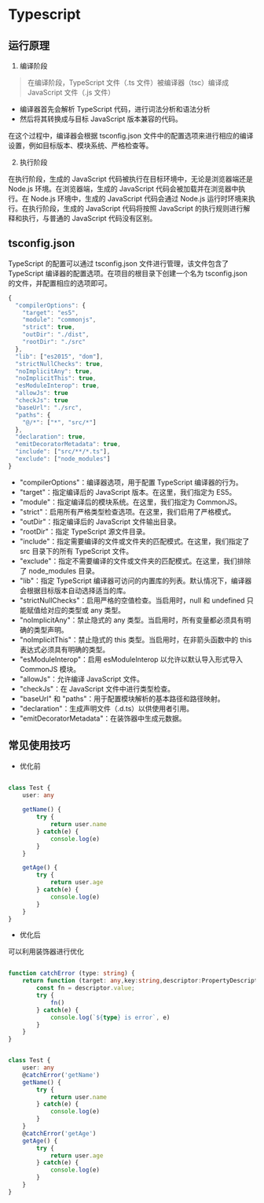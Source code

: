 # Typescript

## 运行原理

1. 编译阶段
> 在编译阶段，TypeScript 文件（.ts 文件）被编译器（tsc）编译成 JavaScript 文件（.js 文件）
  - 编译器首先会解析 TypeScript 代码，进行词法分析和语法分析
  - 然后将其转换成与目标 JavaScript 版本兼容的代码。

在这个过程中，编译器会根据 tsconfig.json 文件中的配置选项来进行相应的编译设置，例如目标版本、模块系统、严格检查等。


2. 执行阶段

在执行阶段，生成的 JavaScript 代码被执行在目标环境中，无论是浏览器端还是 Node.js 环境。在浏览器端，生成的 JavaScript 代码会被加载并在浏览器中执行。在 Node.js 环境中，生成的 JavaScript 代码会通过 Node.js 运行时环境来执行。在执行阶段，生成的 JavaScript 代码将按照 JavaScript 的执行规则进行解释和执行，与普通的 JavaScript 代码没有区别。



## tsconfig.json

TypeScript 的配置可以通过 tsconfig.json 文件进行管理，该文件包含了 TypeScript 编译器的配置选项。在项目的根目录下创建一个名为 tsconfig.json 的文件，并配置相应的选项即可。


```ts
{
  "compilerOptions": {
    "target": "es5",
    "module": "commonjs",
    "strict": true,
    "outDir": "./dist",
    "rootDir": "./src"
  },
  "lib": ["es2015", "dom"],
  "strictNullChecks": true,
  "noImplicitAny": true,
  "noImplicitThis": true,
  "esModuleInterop": true,
  "allowJs": true
  "checkJs": true
  "baseUrl": "./src",
  "paths": {
    "@/*": ["*", "src/*"]
  },
  "declaration": true,
  "emitDecoratorMetadata": true,
  "include": ["src/**/*.ts"],
  "exclude": ["node_modules"]
}
```

- "compilerOptions"：编译器选项，用于配置 TypeScript 编译器的行为。
- "target"：指定编译后的 JavaScript 版本。在这里，我们指定为 ES5。
- "module"：指定编译后的模块系统。在这里，我们指定为 CommonJS。
- "strict"：启用所有严格类型检查选项。在这里，我们启用了严格模式。
- "outDir"：指定编译后的 JavaScript 文件输出目录。
- "rootDir"：指定 TypeScript 源文件目录。
- "include"：指定需要编译的文件或文件夹的匹配模式。在这里，我们指定了 src 目录下的所有 TypeScript 文件。
- "exclude"：指定不需要编译的文件或文件夹的匹配模式。在这里，我们排除了 node_modules 目录。
- "lib"：指定 TypeScript 编译器可访问的内置库的列表。默认情况下，编译器会根据目标版本自动选择适当的库。
- "strictNullChecks"：启用严格的空值检查。当启用时，null 和 undefined 只能赋值给对应的类型或 any 类型。
- "noImplicitAny"：禁止隐式的 any 类型。当启用时，所有变量都必须具有明确的类型声明。
- "noImplicitThis"：禁止隐式的 this 类型。当启用时，在非箭头函数中的 this 表达式必须具有明确的类型。
- "esModuleInterop"：启用 esModuleInterop 以允许以默认导入形式导入 CommonJS 模块。
- "allowJs"：允许编译 JavaScript 文件。
- "checkJs"：在 JavaScript 文件中进行类型检查。
- "baseUrl" 和 "paths"：用于配置模块解析的基本路径和路径映射。
- "declaration"：生成声明文件（.d.ts）以供使用者引用。
- "emitDecoratorMetadata"：在装饰器中生成元数据。


## 常见使用技巧

- 优化前

```ts

class Test {
    user: any
    
    getName() {
        try {
            return user.name
        } catch(e) {
            console.log(e)
        }
    }

    getAge() {
        try {
            return user.age
        } catch(e) {
            console.log(e)
        }
    }
}
```

- 优化后

可以利用装饰器进行优化

```ts

function catchError (type: string) {
    return function (target: any,key:string,descriptor:PropertyDescriptor) {
        const fn = descriptor.value;
        try {
            fn()
        } catch(e) {
            console.log(`${type} is error`, e)
        }
    }
}


class Test {
    user: any
    @catchError('getName')
    getName() {
        try {
            return user.name
        } catch(e) {
            console.log(e)
        }
    }
    @catchError('getAge')
    getAge() {
        try {
            return user.age
        } catch(e) {
            console.log(e)
        }
    }
}

```